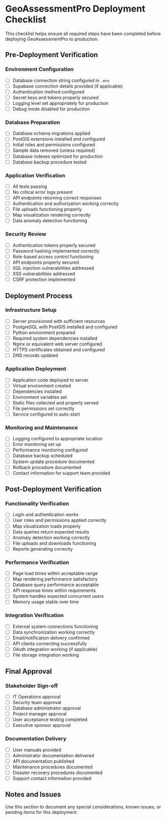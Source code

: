 # GeoAssessmentPro Deployment Checklist

This checklist helps ensure all required steps have been completed before deploying GeoAssessmentPro to production.

## Pre-Deployment Verification

### Environment Configuration
- [ ] Database connection string configured in `.env`
- [ ] Supabase connection details provided (if applicable)
- [ ] Authentication method configured
- [ ] Secret keys and tokens properly secured
- [ ] Logging level set appropriately for production
- [ ] Debug mode disabled for production

### Database Preparation
- [ ] Database schema migrations applied
- [ ] PostGIS extensions installed and configured
- [ ] Initial roles and permissions configured
- [ ] Sample data removed (unless required)
- [ ] Database indexes optimized for production
- [ ] Database backup procedure tested

### Application Verification
- [ ] All tests passing
- [ ] No critical error logs present
- [ ] API endpoints returning correct responses
- [ ] Authentication and authorization working correctly
- [ ] File uploads functioning properly
- [ ] Map visualization rendering correctly
- [ ] Data anomaly detection functioning

### Security Review
- [ ] Authentication tokens properly secured
- [ ] Password hashing implemented correctly
- [ ] Role-based access control functioning
- [ ] API endpoints properly secured
- [ ] SQL injection vulnerabilities addressed
- [ ] XSS vulnerabilities addressed
- [ ] CSRF protection implemented

## Deployment Process

### Infrastructure Setup
- [ ] Server provisioned with sufficient resources
- [ ] PostgreSQL with PostGIS installed and configured
- [ ] Python environment prepared
- [ ] Required system dependencies installed
- [ ] Nginx or equivalent web server configured
- [ ] HTTPS certificates obtained and configured
- [ ] DNS records updated

### Application Deployment
- [ ] Application code deployed to server
- [ ] Virtual environment created
- [ ] Dependencies installed
- [ ] Environment variables set
- [ ] Static files collected and properly served
- [ ] File permissions set correctly
- [ ] Service configured to auto-start

### Monitoring and Maintenance
- [ ] Logging configured to appropriate location
- [ ] Error monitoring set up
- [ ] Performance monitoring configured
- [ ] Database backup scheduled
- [ ] System update procedure documented
- [ ] Rollback procedure documented
- [ ] Contact information for support team provided

## Post-Deployment Verification

### Functionality Verification
- [ ] Login and authentication works
- [ ] User roles and permissions applied correctly
- [ ] Map visualization loads properly
- [ ] Data queries return expected results
- [ ] Anomaly detection working correctly
- [ ] File uploads and downloads functioning
- [ ] Reports generating correctly

### Performance Verification
- [ ] Page load times within acceptable range
- [ ] Map rendering performance satisfactory
- [ ] Database query performance acceptable
- [ ] API response times within requirements
- [ ] System handles expected concurrent users
- [ ] Memory usage stable over time

### Integration Verification
- [ ] External system connections functioning
- [ ] Data synchronization working correctly
- [ ] Email/notification delivery confirmed
- [ ] API clients connecting successfully
- [ ] OAuth integration working (if applicable)
- [ ] File storage integration working

## Final Approval

### Stakeholder Sign-off
- [ ] IT Operations approval
- [ ] Security team approval
- [ ] Database administrator approval
- [ ] Project manager approval
- [ ] User acceptance testing completed
- [ ] Executive sponsor approval

### Documentation Delivery
- [ ] User manuals provided
- [ ] Administrator documentation delivered
- [ ] API documentation published
- [ ] Maintenance procedures documented
- [ ] Disaster recovery procedures documented
- [ ] Support contact information provided

## Notes and Issues

Use this section to document any special considerations, known issues, or pending items for this deployment.
